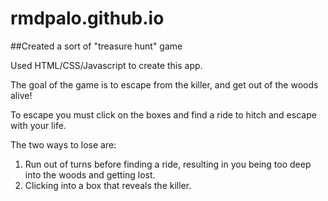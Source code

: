 # rmdpalo.github.io
##Created a sort of "treasure hunt" game

Used HTML/CSS/Javascript to create this app.

The goal of the game is to escape from the killer, and get out of the woods alive!

To escape you must click on the boxes and find a ride to hitch and escape with your life.

The two ways to lose are:
1. Run out of turns before finding a ride, resulting in you being too deep into the woods and getting lost.
2. Clicking into a box that reveals the killer.
